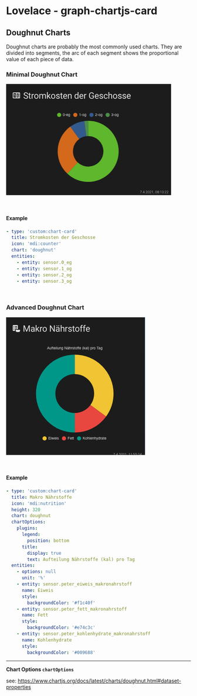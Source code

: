 # Lovelace - graph-chartjs-card
## Doughnut Charts

Doughnut charts are probably the most commonly used charts. They are divided into segments, the arc of each segment shows the proportional value of each piece of data.

### Minimal Doughnut Chart
![simpledoughnut1](img/simpledoughnut1.png)

<br>

#### Example

```yaml
- type: 'custom:chart-card'
  title: Stromkosten der Geschosse
  icon: 'mdi:counter'
  chart: 'doughnut'
  entities:
    - entity: sensor.0_eg
    - entity: sensor.1_og
    - entity: sensor.2_og
    - entity: sensor.3_og
```
<br>

### Advanced Doughnut Chart
![doughnutchart](img/doughnutchart.png)

<br>

#### Example

```yaml
- type: 'custom:chart-card'
  title: Makro Nährstoffe
  icon: 'mdi:nutrition'
  height: 320
  chart: doughnut
  chartOptions:
    plugins:
      legend:
        position: bottom
      title:
        display: true
        text: Aufteilung Nährstoffe (kal) pro Tag
  entities:
    - options: null
      unit: '%'
    - entity: sensor.peter_eiweis_makronahrstoff
      name: Eiweis
      style:
        backgroundColor: '#f1c40f'
    - entity: sensor.peter_fett_makronahrstoff
      name: Fett
      style:
        backgroundColor: '#e74c3c'
    - entity: sensor.peter_kohlenhydrate_makronahrstoff
      name: Kohlenhydrate
      style:
        backgroundColor: '#009688'
```
<hr>


**Chart Options `chartOptions`**

see: https://www.chartjs.org/docs/latest/charts/doughnut.html#dataset-properties


